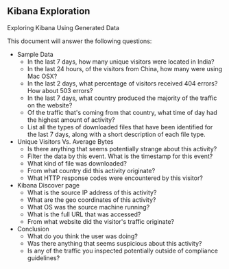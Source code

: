 ## Kibana Exploration
Exploring Kibana Using Generated Data

This document will answer the following questions:
- Sample Data
  - In the last 7 days, how many unique visitors were located in India?
  - In the last 24 hours, of the visitors from China, how many were using Mac OSX?
  - In the last 2 days, what percentage of visitors received 404 errors? How about 503 errors?
  - In the last 7 days, what country produced the majority of the traffic on the website?
  - Of the traffic that's coming from that country, what time of day had the highest amount of activity?
  - List all the types of downloaded files that have been identified for the last 7 days, along with a short description of each file type.
- Unique Visitors Vs. Average Bytes
  - Is there anything that seems potentially strange about this activity?
  - Filter the data by this event. What is the timestamp for this event?
  - What kind of file was downloaded?
  - From what country did this activity originate?
  - What HTTP response codes were encountered by this visitor?
- Kibana Discover page
  - What is the source IP address of this activity?
  - What are the geo coordinates of this activity?
  - What OS was the source machine running?
  - What is the full URL that was accessed?
  - From what website did the visitor's traffic originate?
- Conclusion
  - What do you think the user was doing?
  - Was there anything that seems suspicious about this activity?
  - Is any of the traffic you inspected potentially outside of compliance guidelines?
